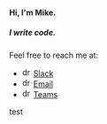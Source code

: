 #### Hi, I'm Mike.
##### I write code.

Feel free to reach me at:
- <img src="https://image.flaticon.com/icons/png/512/2111/2111615.png" alt="drawing" width="16"/> [Slack](https://sncwebapps.slack.com/team/U4UVCTMJQ)
- <img src="https://icons.iconarchive.com/icons/carlosjj/microsoft-office-2013/256/Outlook-icon.png" alt="drawing" width="16"/> [Email](mailto:michaelwilson@sunnuclear.com)
- <img src="https://upload.wikimedia.org/wikipedia/commons/thumb/c/c9/Microsoft_Office_Teams_%282018%E2%80%93present%29.svg/1200px-Microsoft_Office_Teams_%282018%E2%80%93present%29.svg.png" alt="drawing" width="16"/> [Teams](https://teams.microsoft.com/l/chat/0/0?users=michaelwilson@sunnuclear.com)

test